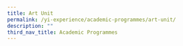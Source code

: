 ```yaml
---
title: Art Unit
permalink: /yi-experience/academic-programmes/art-unit/
description: ""
third_nav_title: Academic Programmes
---
```

